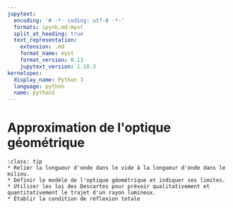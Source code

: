 ```yaml
---
jupytext:
  encoding: '# -*- coding: utf-8 -*-'
  formats: ipynb,md:myst
  split_at_heading: true
  text_representation:
    extension: .md
    format_name: myst
    format_version: 0.13
    jupytext_version: 1.10.3
kernelspec:
  display_name: Python 3
  language: python
  name: python3
---
```


# Approximation de l'optique géométrique

````{admonition} Compétences
:class: tip
* Relier la longueur d'onde dans le vide à la longueur d'onde dans le milieu.
* Définir le modèle de l'optique géométrique et indiquer ses limites.
* Utiliser les loi des Descartes pour prévoir qualitativement et quantitativement le trajet d'un rayon lumineux.
* Établir la condition de réflexion totale
````